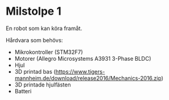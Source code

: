 # Milstolpe 1
En robot som kan köra framåt.

Hårdvara som behövs:
- Mikrokontroller (STM32F7)
- Motorer (Allegro Microsystems A3931 3-Phase BLDC)
- Hjul
- 3D printad bas (https://www.tigers-mannheim.de/download/release2016/Mechanics-2016.zip)
- 3D printade hjulfästen
- Batteri